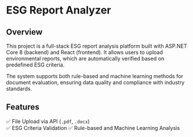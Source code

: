 # ESG Report Analyzer

## Overview

This project is a full-stack ESG report analysis platform built with ASP.NET Core 8 (backend) and React (frontend). It allows users to upload environmental reports, which are automatically verified based on predefined ESG criteria.

The system supports both rule-based and machine learning methods for document evaluation, ensuring data quality and compliance with industry standards.

## Features

✅ File Upload via API (`.pdf`, `.docx`)  
✅ ESG Criteria Validation
✅ Rule-based and Machine Learning Analysis
